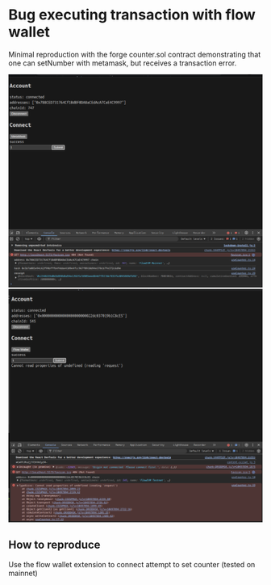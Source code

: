 # Bug executing transaction with flow wallet

Minimal reproduction with the forge counter.sol contract demonstrating that one can setNumber with metamask, but receives a transaction error.

![Metamask](./errors/success-with-metamask.png)
![Flow](./errors/flow-wallet-request-error.png)

## How to reproduce
Use the flow wallet extension to connect 
attempt to set counter (tested on mainnet)
